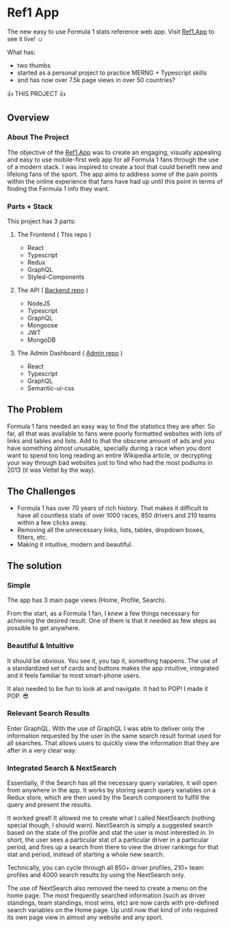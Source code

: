 # Ref1 App

The new easy to use Formula 1 stats reference web app. Visit [Ref1.App](https://ref1.app) to see it live! :relaxed:

What has: 
  * two thumbs 
  * started as a personal project to practice MERNG + Typescript skills
  * and has now over 7.5k page views in over 50 countries? 
  
  :+1: THIS PROJECT :+1:

## Overview

### About The Project

The objective of the [Ref1.App](https://ref1.app) was to create an engaging, visually appealing and easy to use mobile-first web app for all Formula 1 fans through the use of a modern stack. I was inspired to create a tool that could benefit new and lifelong fans of the sport. The app aims to address some of the pain points within the online experience that fans have had up until this point in terms of finding the Formula 1 info they want.

 
### Parts + Stack

This project has 3 parts:

 1. The Frontend ( This repo )
    * React 
    * Typescript
    * Redux
    * GraphQL
    * Styled-Components
     
 2. The API  ( [Backend repo](https://github.com/claudiovf/ref1-Backend) )
    * NodeJS
    * Typescript
    * GraphQL
    * Mongoose
    * JWT
    * MongoDB 
    
 3. The Admin Dashboard ( [Admin repo](https://github.com/claudiovf/ref1-admin) )
    * React
    * Typescript
    * GraphQL 
    * Semantic-ui-css
    

## The Problem

Formula 1 fans needed an easy way to find the statistics they are after. So far, all that was available to fans were poorly formatted websites with lots of links and tables and lists. Add to that the obscene amount of ads and you have something almost unusable, specially during a race when you dont want to spend too long reading an entire Wikipedia article, or decrypting your way through bad websites just to find who had the most podiums in 2013 (it was Vettel by the way). 


## The Challenges

 * Formula 1 has over 70 years of rich history. That makes it difficult to have all countless stats of over 1000 races, 850 drivers and 210 teams within a few clicks away.
 *  Removing all the unnecessary links, lists, tables, dropdown boxes, filters, etc.
 *  Making it intuitive, modern and beautiful.


## The solution

### Simple

The app has 3 main page views (Home, Profile, Search).

From the start, as a Formula 1 fan, I knew a few things necessary for achieving the desired result. One of them is that it needed as few steps as possible to get anywhere.


### Beautiful & Intuitive 

It should be obvious. You see it, you tap it, something happens. The use of a standardized set of cards and buttons makes the app intuitive, integrated and it feels familiar to most smart-phone users.

It also needed to be fun to look at and navigate. It had to POP! I made it POP. :sunglasses:  


### Relevant Search Results

Enter GraphQL. With the use of GraphQL I was able to deliver only the information requested by the user in the same search result format used for all searches. That allows users to quickly view the information that they are after in a very clear way.


### Integrated Search & NextSearch

Essentially, if the Search has all the necessary query variables, it will open from anywhere in the app. It works by storing search query variables on a Redux store, which are then used by the Search component to fulfill the query and present the results. 

It worked great! It allowed me to create what I called NextSearch (nothing special though, I should warn). NextSearch is simply a suggested search based on the state of the profile and stat the user is most interested in. In short, the user sees a particular stat of a particular driver in a particular period, and fires up a search from there to view the driver rankings for that stat and period, instead of starting a whole new search.

Technically, you can cycle through all 850+ driver profiles, 210+ team profiles and 4000 search results by using the NextSearch only. 

The use of NextSearch also removed the need to create a menu on the home page. The most frequently searched information (such as driver standings, team standings, most wins, etc) are now cards with pre-defined search variables on the Home page. Up until now that kind of info required its own page view in almost any website and any sport. 





